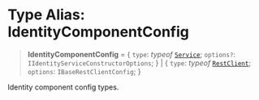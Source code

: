 # Type Alias: IdentityComponentConfig

> **IdentityComponentConfig** = \{ `type`: *typeof* [`Service`](../variables/IdentityComponentType.md#service); `options?`: `IIdentityServiceConstructorOptions`; \} \| \{ `type`: *typeof* [`RestClient`](../variables/IdentityComponentType.md#restclient); `options`: `IBaseRestClientConfig`; \}

Identity component config types.
